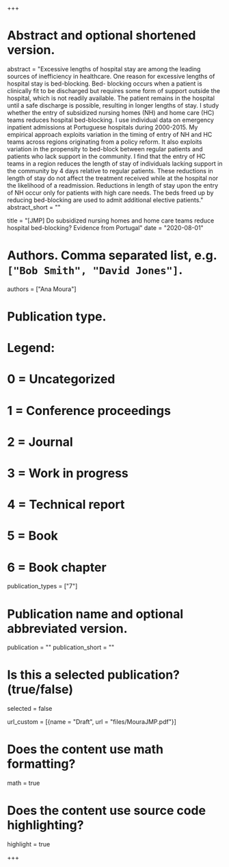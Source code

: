 +++
# Abstract and optional shortened version.
abstract = "Excessive lengths of hospital stay are among the leading sources of inefficiency in healthcare. One reason for excessive lengths of hospital stay is bed-blocking. Bed- blocking occurs when a patient is clinically fit to be discharged but requires some form of support outside the hospital, which is not readily available. The patient remains in the hospital until a safe discharge is possible, resulting in longer lengths of stay. I study whether the entry of subsidized nursing homes (NH) and home care (HC) teams reduces hospital bed-blocking. I use individual data on emergency inpatient admissions at Portuguese hospitals during 2000-2015. My empirical approach exploits variation in the timing of entry of NH and HC teams across regions originating from a policy reform. It also exploits variation in the propensity to bed-block between regular patients and patients who lack support in the community. I find that the entry of HC teams in a region reduces the length of stay of individuals lacking support in the community by 4 days relative to regular patients. These reductions in length of stay do not affect the treatment received while at the hospital nor the likelihood of a readmission. Reductions in length of stay upon the entry of NH occur only for patients with high care needs. The beds freed up by reducing bed-blocking are used to admit additional elective patients."
abstract_short = ""

title = "[JMP] Do subsidized nursing homes and home care teams reduce hospital bed-blocking? Evidence from Portugal"
date = "2020-08-01"

# Authors. Comma separated list, e.g. `["Bob Smith", "David Jones"]`.
authors = ["Ana Moura"]

# Publication type.
# Legend:
# 0 = Uncategorized
# 1 = Conference proceedings
# 2 = Journal
# 3 = Work in progress
# 4 = Technical report
# 5 = Book
# 6 = Book chapter
publication_types = ["7"]

# Publication name and optional abbreviated version.
publication = ""
publication_short = ""

# Is this a selected publication? (true/false)
selected = false

url_custom = [{name = "Draft", url = "files/MouraJMP.pdf"}]


# Does the content use math formatting?
math = true

# Does the content use source code highlighting?
highlight = true


+++


